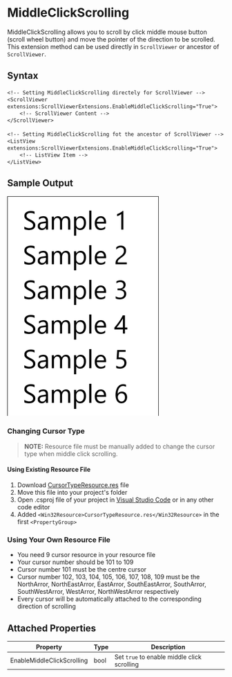 # MiddleClickScrolling

MiddleClickScrolling allows you to scroll by click middle mouse button (scroll wheel button) and move the pointer of the direction to be scrolled. This extension method can be used directly in `ScrollViewer` or ancestor of `ScrollViewer`.

## Syntax

```xaml
<!-- Setting MiddleClickScrolling directely for ScrollViewer -->
<ScrollViewer extensions:ScrollViewerExtensions.EnableMiddleClickScrolling="True">
    <!-- ScrollViewer Content -->
</ScrollViewer>

<!-- Setting MiddleClickScrolling fot the ancestor of ScrollViewer -->
<ListView extensions:ScrollViewerExtensions.EnableMiddleClickScrolling="True">
    <!-- ListView Item -->
</ListView>
```

## Sample Output

![Output](Output-Image.gif)

### Changing Cursor Type

> **NOTE:** Resource file must be manually added to change the cursor type when middle click scrolling.

#### Using Existing Resource File

1. Download [CursorTypeResource.res](https://github.com/Vijay-Nirmal/MiddleClickScrollingHelper/tree/master/MiddleClickScrollingHelper/CursorTypeResource.res) file
2. Move this file into your project's folder
2. Open .csproj file of your project in [Visual Studio Code](https://code.visualstudio.com/) or in any other code editor
3. Added `<Win32Resource>CursorTypeResource.res</Win32Resource>` in the first `<PropertyGroup>`

### Using Your Own Resource File

- You need 9 cursor resource in your resource file
- Your cursor number should be 101 to 109
- Cursor number 101 must be the centre cursor
- Cursor number 102, 103, 104, 105, 106, 107, 108, 109 must be the NorthArror, NorthEastArror, EastArror, SouthEastArror, SouthArror, SouthWestArror, WestArror, NorthWestArror respectively
- Every cursor will be automatically attached to the corresponding direction of scrolling

## Attached Properties

| Property | Type | Description |
| -- | -- | -- |
| EnableMiddleClickScrolling | bool | Set `true` to enable middle click scrolling |